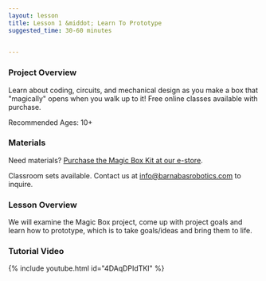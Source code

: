 ```yaml
---
layout: lesson
title: Lesson 1 &middot; Learn To Prototype
suggested_time: 30-60 minutes

      
---
```


### Project Overview

Learn about coding, circuits, and mechanical design as you make a box that "magically" opens when you walk up to it! Free online classes available with purchase.

Recommended Ages: 10+

### Materials

Need materials?  [Purchase the Magic Box Kit at our e-store](https://shop.barnabasrobotics.com/collections/kits-1/products/magic-box-kit).  

Classroom sets available.  Contact us at info@barnabasrobotics.com to inquire. 

### Lesson Overview

We will examine the Magic Box project, come up with project goals and learn how to prototype, which is to take goals/ideas and bring them to life.

### Tutorial Video

{% include youtube.html id="4DAqDPIdTKI" %}
